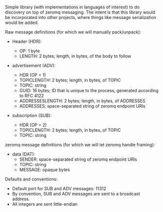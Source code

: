 Simple library (with implementations in languages of interest) to do discovery
on top of zeromq messaging.  The intent is that this library would be
incorporated into other projects, where things like message serialization would
be added.

Raw message definitions (for which we will manually pack/unpack):

  * Header (HDR):
    * OP: 1 byte
    * LENGTH: 2 bytes; length, in bytes, of the body to follow

  * advertisement (ADV):
    * HDR (OP = 1)
    * TOPICLENGTH: 2 bytes; length, in bytes, of TOPIC
    * TOPIC: string
    * GUID: 16 bytes; ID that is unique to the process, generated according to 
      RFC 4122
    * ADDRESSESLENGTH: 2 bytes; length, in bytes, of ADDRESSES
    * ADDRESSES: space-separated string of zeromq endpoint URIs

  * subscription (SUB):
    * HDR (OP = 2)
    * TOPICLENGTH: 2 bytes; length, in bytes, of TOPIC
    * TOPIC: string

zeromq message definitions (for which we will let zeromq handle framing):

  * data (DAT):
    * SENDER: space-separated string of zeromq endpoint URIs
    * TOPIC: string
    * MESSAGE: opaque bytes

Defaults and conventions:

  * Default port for SUB and ADV messages: 11312
  * By convention, SUB and ADV messages are sent to a broadcast address.
  * All integers are sent little-endian

